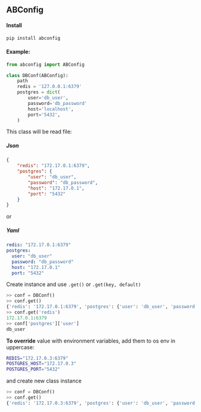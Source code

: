 ## ABConfig

#### Install

```bash
pip install abconfig
```

#### Example:

```python
from abconfig import ABConfig

class DBConf(ABConfig):
	path 
    redis = '127.0.0.1:6379'
    postgres = dict(
		user='db_user',
        password='db_password'
        host='localhost',
        port='5432',
    )
```

This class will be read file:

##### Json

```json
{ 
    "redis": "172.17.0.1:6379",
    "postgres": {
		"user": "db_user",
        "password": "db_password",
        "host": "172.17.0.1",
        "port": "5432"
    }
}
```

or

##### Yaml 

```yaml
redis: "172.17.0.1:6379"
postgres:
  user: "db_user"
  password: "db_password"
  host: "172.17.0.1"
  port: "5432"
```

Create instance and use ```.get()``` or ```.get(key, default)```

```python
>> conf = DBConf()
>> conf.get()
{'redis': '172.17.0.1:6379', 'postgres': {'user': 'db_user', 'password': 'db_password', 'host': '172.17.0.1', 'port': '5432'}}
>> conf.get('redis')
172.17.0.1:6379
>> conf['postgres']['user']
db_user
```

**To override** value with environment variables, add them to os env in uppercase:

```bash
REDIS="172.17.0.3:6379"
POSTGRES_HOST="172.17.0.3"
POSTGRES_PORT="5432"
```

and create new class instance

```python
>> conf = DBConf()
>> conf.get()
{'redis': '172.17.0.3:6379', 'postgres': {'user': 'db_user', 'password': 'db_password', 'host': '172.17.0.3', 'port': '5432'}}
```


